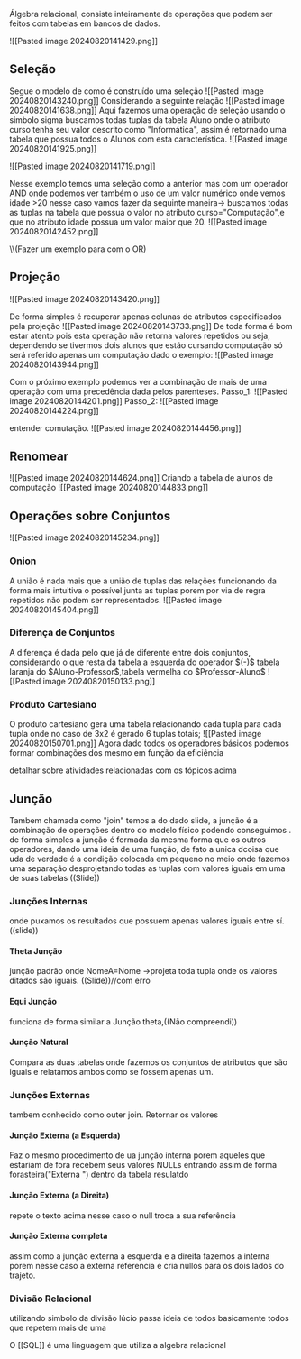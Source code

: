 Álgebra relacional, consiste inteiramente de operações que podem ser feitos com tabelas em bancos de dados.

![[Pasted image 20240820141429.png]]
<h2>Seleção</h2>
Segue o modelo de como é construído uma seleção
![[Pasted image 20240820143240.png]]
Considerando a seguinte  relação 
![[Pasted image 20240820141638.png]]
Aqui fazemos uma operação de seleção  usando o simbolo sigma buscamos todas tuplas da tabela Aluno onde o atributo curso tenha seu valor descrito como "Informática", assim é retornado uma tabela que possua todos o Alunos com esta característica.
![[Pasted image 20240820141925.png]]

![[Pasted image 20240820141719.png]]

Nesse exemplo temos uma seleção como a anterior mas com um operador AND onde podemos ver também o uso de um valor numérico onde vemos idade >20 nesse caso vamos fazer da seguinte maneira->
buscamos todas as tuplas na tabela que possua o valor no atributo curso="Computação",e que no atributo idade possua um valor maior que 20.
![[Pasted image 20240820142452.png]]

\\\\(Fazer um exemplo para com o OR)
<h2>Projeção</h2>
![[Pasted image 20240820143420.png]]

De forma simples é recuperar apenas colunas de atributos especificados pela projeção
![[Pasted image 20240820143733.png]]
De toda forma é bom estar atento pois esta operação não retorna valores repetidos ou seja, dependendo se tivermos dois alunos que estão cursando computação só será referido apenas um computação dado o exemplo:
![[Pasted image 20240820143944.png]]

Com o próximo exemplo podemos ver a combinação de mais de uma operação com uma precedência dada pelos parenteses.
Passo_1:
![[Pasted image 20240820144201.png]]
Passo_2:
![[Pasted image 20240820144224.png]]

entender comutação.
![[Pasted image 20240820144456.png]]
<h2>Renomear</h2>
![[Pasted image 20240820144624.png]]
Criando a tabela de alunos de computação
![[Pasted image 20240820144833.png]]
<h2>Operações sobre Conjuntos</h2>
![[Pasted image 20240820145234.png]]
<h3>Onion</h3>
A união é nada mais que a união de tuplas das relações funcionando da forma mais intuitiva o possível junta as tuplas porem por via de regra repetidos não podem ser representados.
![[Pasted image 20240820145404.png]]

<h3>Diferença de Conjuntos</h3>
A diferença é dada pelo que já de diferente entre dois conjuntos, considerando o que resta da tabela a esquerda do operador $(-)$
tabela laranja do $Aluno-Professor$,tabela vermelha do $Professor-Aluno$
![[Pasted image 20240820150133.png]]

<h3>Produto Cartesiano</h3>
O produto cartesiano gera uma tabela relacionando cada tupla para cada tupla onde no caso de 3x2 é gerado 6 tuplas totais;
![[Pasted image 20240820150701.png]]
Agora dado todos os operadores básicos podemos formar combinações dos mesmo em função da eficiência

detalhar sobre atividades relacionadas com os tópicos acima


<h2>Junção</h2>

Tambem chamada como "join" temos a do dado slide, a junção é a combinação de operações dentro do modelo físico podendo conseguimos .
de forma simples a junção é formada da mesma forma que os outros operadores, dando uma ideia de uma função, 
de fato a unica dcoisa que uda de verdade é a condição colocada em pequeno no meio onde fazemos uma separação desprojetando todas as tuplas com valores iguais em uma de suas tabelas
((Slide))
<h3>Junções Internas</h3>
onde puxamos os resultados que possuem apenas valores iguais entre sí.
((slide))
<h4>Theta Junção</h4>
junção padrão onde NomeA=Nome 
->projeta toda tupla onde os valores ditados são iguais.
((Slide))//com erro 
<h4>Equi Junção</h4>
funciona de forma similar a Junção theta,((Não compreendi))
<h4>Junção Natural</h4>
Compara as duas tabelas onde fazemos os conjuntos de atributos que são iguais e relatamos ambos como se fossem apenas um. 
<h3>Junções Externas</h3>
tambem conhecido como outer join.
Retornar os valores 
<h4>Junção Externa (a Esquerda)</h4>
Faz o mesmo procedimento de ua junção interna porem aqueles que estariam de fora recebem seus valores NULLs entrando assim de forma forasteira("Externa ") dentro da tabela resulatdo


<h4>Junção Externa (a Direita)</h4>
repete o texto acima nesse caso o null troca a sua referência

<h4>Junção Externa completa</h4> 
assim como a junção externa a esquerda e a direita fazemos a interna porem nesse caso a externa referencia e cria nullos para os dois lados do trajeto.

<h3>Divisão Relacional</h3>
utilizando simbolo da divisão lúcio passa ideia de todos basicamente todos que repetem mais de uma  

O [[SQL]] é uma linguagem que utiliza a algebra relacional